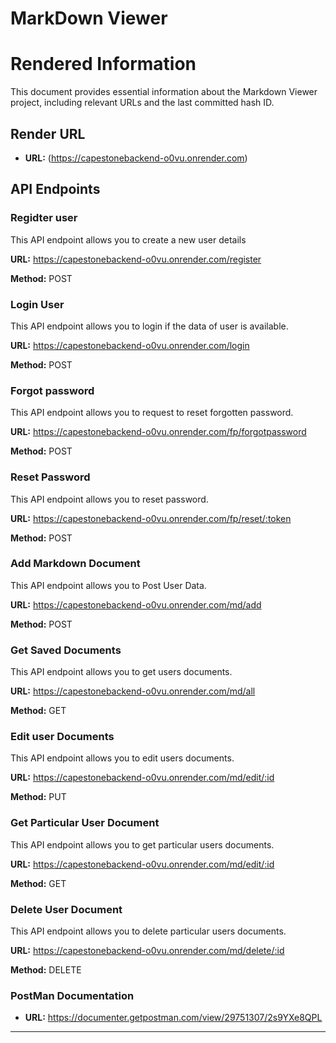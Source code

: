 # MarkDown Viewer

# Rendered Information

This document provides essential information about the Markdown Viewer project, including relevant URLs and the last committed hash ID.

## Render URL

- **URL:** (https://capestonebackend-o0vu.onrender.com)

## API Endpoints

### Regidter user

This API endpoint allows you to create a new user details

**URL:** https://capestonebackend-o0vu.onrender.com/register

**Method:** POST

### Login User

This API endpoint allows you to login if the data of user is available.

**URL:** https://capestonebackend-o0vu.onrender.com/login

**Method:** POST

### Forgot password

This API endpoint allows you to request to reset forgotten password.

**URL:** https://capestonebackend-o0vu.onrender.com/fp/forgotpassword

**Method:** POST

### Reset Password

This API endpoint allows you to reset password.

**URL:** https://capestonebackend-o0vu.onrender.com/fp/reset/:token

**Method:** POST

### Add Markdown Document

This API endpoint allows you to Post User Data.

**URL:** https://capestonebackend-o0vu.onrender.com/md/add

**Method:** POST

### Get Saved Documents

This API endpoint allows you to get users documents.

**URL:** https://capestonebackend-o0vu.onrender.com/md/all

**Method:** GET

### Edit user Documents

This API endpoint allows you to edit users documents.

**URL:** https://capestonebackend-o0vu.onrender.com/md/edit/:id

**Method:** PUT

### Get Particular User Document

This API endpoint allows you to get particular users documents.

**URL:** https://capestonebackend-o0vu.onrender.com/md/edit/:id

**Method:** GET

### Delete User Document

This API endpoint allows you to delete particular users documents.

**URL:** https://capestonebackend-o0vu.onrender.com/md/delete/:id

**Method:** DELETE

### PostMan Documentation 

- **URL:** https://documenter.getpostman.com/view/29751307/2s9YXe8QPL
  
- ----------------------------------------------------------------------------------------------------------------------------------
